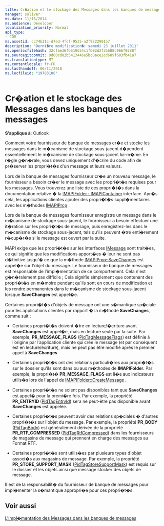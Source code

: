 ```yaml
---
title: Cr�ation et le stockage des Messages dans les banques de messages
manager: soliver
ms.date: 11/16/2014
ms.audience: Developer
localization_priority: Normal
api_type:
- COM
ms.assetid: cc74b31c-d7ed-4fcf-9535-a2f9222901b7
description: 'Derni�re modification�: samedi 23 juillet 2011'
ms.openlocfilehash: 32cfae36fb519654c1fb92d2f3b688c966f9288f
ms.sourcegitcommit: 9d60cd82b5413446e5bc8ace2cd689f683fb41a7
ms.translationtype: MT
ms.contentlocale: fr-FR
ms.lasthandoff: 06/11/2018
ms.locfileid: "19783108"
---
```

# <a name="creating-and-storing-messages-in-message-stores"></a>Cr�ation et le stockage des Messages dans les banques de messages

  
  
**S’applique à**: Outlook 
  
Comment votre fournisseur de banque de messages cr�e et stocke les messages dans le m�canisme de stockage sous-jacent d�pendent essentiellement le m�canisme de stockage sous-jacent lui-m�me. En r�gle g�n�rale, vous devez uniquement d'�crire du code afin de pr�server les propri�t�s d'un message et leurs valeurs.
  
Lors de la banque de messages fournisseur cr�e un nouveau message, le fournisseur a besoin cr�er le message avec les propri�t�s requises pour les messages. Vous trouverez une liste de ces propri�t�s dans la documentation relative � la [IMAPIFolder : IMAPIContainer](imapifolderimapicontainer.md) interface. Apr�s cela, les applications clientes ajouter des propri�t�s suppl�mentaires avec les m�thodes [IMAPIProp](imapipropiunknown.md) . 
  
Lors de la banque de messages fournisseur enregistre un message dans le m�canisme de stockage sous-jacent, le fournisseur a besoin effectuer une it�ration sur les propri�t�s de message, puis enregistrez-les dans le m�canisme de stockage sous-jacent, tels qu'ils peuvent �tre enti�rement r�cup�r�s si le message est ouvert par la suite.
  
MAPI exige que les propri�t�s sur les interfaces [IMessage](imessageimapiprop.md) sont trait�es, ce qui signifie que les modifications apport�es � leur ne sont pas d�finitive jusqu'� ce que la m�thode [IMAPIProp::SaveChanges](imapiprop-savechanges.md) est appel�e sur l'objet du message. Le fournisseur de banque de messages est responsable de l'impl�mentation de ce comportement. Cela n'est g�n�ralement pas difficile ; Cela signifie simplement que contenant des propri�t�s en m�moire pendant qu'ils sont en cours de modification et les rendre permanentes dans le m�canisme de stockage sous-jacent lorsque **SaveChanges** est appel�e. 
  
Certaines propri�t�s d'objets de message ont une s�mantique sp�ciale pour les applications clientes par rapport � la m�thode **SaveChanges**, comme suit : 
  
- Certaines propri�t�s doivent �tre en lecture/�criture avant **SaveChanges** est appel�e, mais en lecture seule par la suite. Par exemple, **PR_MESSAGE_FLAGS** ([PidTagMessageFlags](pidtagmessageflags-canonical-property.md)) est définie à l’origine par l’application cliente qui crée le message (et par conséquent est en lecture/écriture), mais ne peut pas être modifié après le premier appel à **SaveChanges**.
    
- Certaines propri�t�s ont des relations particuli�res aux propri�t�s sur le dossier qu'ils sont dans ou aux m�thodes de **IMAPIFolder**. Par exemple, la propri�t� **PR_MESSAGE_FLAGS** est li�e aux indicateurs utilis�s lors de l'appel de [IMAPIFolder::CreateMessage](imapifolder-createmessage.md) . 
    
- Certaines propri�t�s ne soient pas disponibles tant que **SaveChanges** est appel� pour la premi�re fois. Par exemple, la propriété **PR_ENTRYID** ([PidTagEntryId](pidtagentryid-canonical-property.md)) sera ne peut-être pas disponible avant **SaveChanges** est appelée. 
    
- Certaines propri�t�s peuvent avoir des relations sp�ciales � d'autres propri�t�s sur l'objet du message. Par exemple, la propriété **PR_BODY** ([PidTagBody](pidtagbody-canonical-property.md)) est généralement dérivée de la propriété **PR_RTF_COMPRESSED** ([PidTagRtfCompressed](pidtagrtfcompressed-canonical-property.md)) dans les fournisseurs de magasins de message qui prennent en charge des messages au Format RTF.
    
- Certaines propri�t�s sont utilis�es par plusieurs types d'objet associ�s aux magasins de message. Par exemple, la propriété **PR_STORE_SUPPORT_MASK** ([PidTagStoreSupportMask](pidtagstoresupportmask-canonical-property.md)) est requis sur le dossier et les objets ainsi que message stocker des objets de message.
    
Il est de la responsabilit� du fournisseur de banque de messages pour impl�menter la s�mantique appropri�e pour ces propri�t�s.
  
## <a name="see-also"></a>Voir aussi



[L'impl�mentation des Messages dans les banques de messages](implementing-messages-in-message-stores.md)

